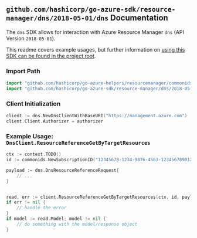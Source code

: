 
## `github.com/hashicorp/go-azure-sdk/resource-manager/dns/2018-05-01/dns` Documentation

The `dns` SDK allows for interaction with Azure Resource Manager `dns` (API Version `2018-05-01`).

This readme covers example usages, but further information on [using this SDK can be found in the project root](https://github.com/hashicorp/go-azure-sdk/tree/main/docs).

### Import Path

```go
import "github.com/hashicorp/go-azure-helpers/resourcemanager/commonids"
import "github.com/hashicorp/go-azure-sdk/resource-manager/dns/2018-05-01/dns"
```


### Client Initialization

```go
client := dns.NewDnsClientWithBaseURI("https://management.azure.com")
client.Client.Authorizer = authorizer
```


### Example Usage: `DnsClient.ResourceReferenceGetByTargetResources`

```go
ctx := context.TODO()
id := commonids.NewSubscriptionID("12345678-1234-9876-4563-123456789012")

payload := dns.DnsResourceReferenceRequest{
	// ...
}


read, err := client.ResourceReferenceGetByTargetResources(ctx, id, payload)
if err != nil {
	// handle the error
}
if model := read.Model; model != nil {
	// do something with the model/response object
}
```
